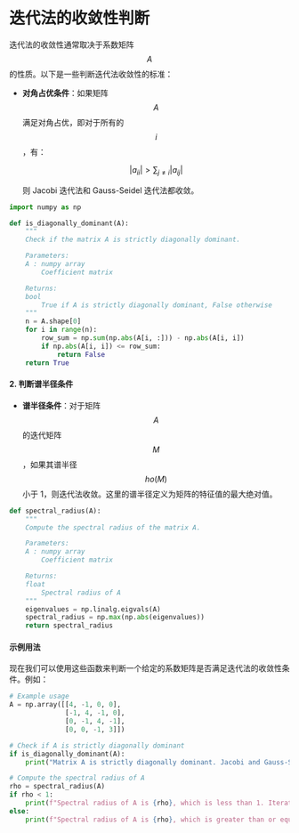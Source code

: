 # 迭代法的收敛性判断

迭代法的收敛性通常取决于系数矩阵 $$A$$ 的性质。以下是一些判断迭代法收敛性的标准：

*   **对角占优条件**：如果矩阵 $$A$$ 满足对角占优，即对于所有的 $$i$$，有：

    $$
    |a_{ii}| > \sum_{j \neq i} |a_{ij}|
    $$

    则 Jacobi 迭代法和 Gauss-Seidel 迭代法都收敛。

```python
import numpy as np

def is_diagonally_dominant(A):
    """
    Check if the matrix A is strictly diagonally dominant.

    Parameters:
    A : numpy array
        Coefficient matrix

    Returns:
    bool
        True if A is strictly diagonally dominant, False otherwise
    """
    n = A.shape[0]
    for i in range(n):
        row_sum = np.sum(np.abs(A[i, :])) - np.abs(A[i, i])
        if np.abs(A[i, i]) <= row_sum:
            return False
    return True
```

#### 2. 判断谱半径条件

* **谱半径条件**：对于矩阵 $$A$$ 的迭代矩阵 $$M$$，如果其谱半径 $$ho(M)$$ 小于 1，则迭代法收敛。这里的谱半径定义为矩阵的特征值的最大绝对值。

```python
def spectral_radius(A):
    """
    Compute the spectral radius of the matrix A.

    Parameters:
    A : numpy array
        Coefficient matrix

    Returns:
    float
        Spectral radius of A
    """
    eigenvalues = np.linalg.eigvals(A)
    spectral_radius = np.max(np.abs(eigenvalues))
    return spectral_radius
```

#### 示例用法

现在我们可以使用这些函数来判断一个给定的系数矩阵是否满足迭代法的收敛性条件。例如：

```python
# Example usage
A = np.array([[4, -1, 0, 0],
              [-1, 4, -1, 0],
              [0, -1, 4, -1],
              [0, 0, -1, 3]])

# Check if A is strictly diagonally dominant
if is_diagonally_dominant(A):
    print("Matrix A is strictly diagonally dominant. Jacobi and Gauss-Seidel methods will converge.")

# Compute the spectral radius of A
rho = spectral_radius(A)
if rho < 1:
    print(f"Spectral radius of A is {rho}, which is less than 1. Iterative methods are likely to converge.")
else:
    print(f"Spectral radius of A is {rho}, which is greater than or equal to 1. Iterative methods may not co
```
